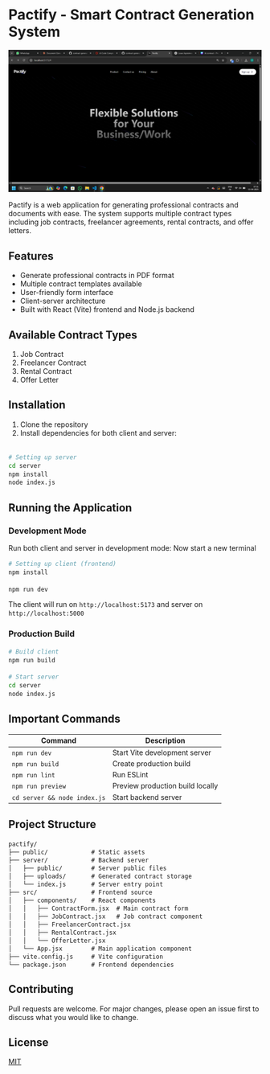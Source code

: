 # Pactify - Smart Contract Generation System

![Pactify Interface](./public/frontpage.png)

Pactify is a web application for generating professional contracts and documents with ease. The system supports multiple contract types including job contracts, freelancer agreements, rental contracts, and offer letters.

## Features

- Generate professional contracts in PDF format
- Multiple contract templates available
- User-friendly form interface
- Client-server architecture
- Built with React (Vite) frontend and Node.js backend

## Available Contract Types

1. Job Contract
2. Freelancer Contract  
3. Rental Contract
4. Offer Letter

## Installation

1. Clone the repository
2. Install dependencies for both client and server:

```bash

# Setting up server
cd server
npm install
node index.js
```

## Running the Application

### Development Mode

Run both client and server in development mode:
Now start a new terminal

```bash
# Setting up client (frontend)
npm install

npm run dev
```

The client will run on `http://localhost:5173` and server on `http://localhost:5000`

### Production Build

```bash
# Build client
npm run build

# Start server
cd server
node index.js
```

## Important Commands

| Command | Description |
|---------|-------------|
| `npm run dev` | Start Vite development server |
| `npm run build` | Create production build |
| `npm run lint` | Run ESLint |
| `npm run preview` | Preview production build locally |
| `cd server && node index.js` | Start backend server |

## Project Structure

```
pactify/
├── public/            # Static assets
├── server/            # Backend server
│   ├── public/        # Server public files
│   ├── uploads/       # Generated contract storage
│   └── index.js       # Server entry point
├── src/               # Frontend source
│   ├── components/    # React components
│   │   ├── ContractForm.jsx  # Main contract form
│   │   ├── JobContract.jsx   # Job contract component
│   │   ├── FreelancerContract.jsx
│   │   ├── RentalContract.jsx
│   │   └── OfferLetter.jsx
│   └── App.jsx        # Main application component
├── vite.config.js     # Vite configuration
└── package.json       # Frontend dependencies
```

## Contributing

Pull requests are welcome. For major changes, please open an issue first to discuss what you would like to change.

## License

[MIT](https://choosealicense.com/licenses/mit/)
